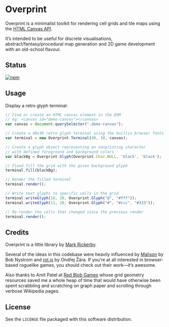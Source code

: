 # Overprint

Overprint is a minimalist toolkit for rendering cell grids and tile maps using the [HTML Canvas API](https://developer.mozilla.org/en-US/docs/Web/API/Canvas_API).

It’s intended to be useful for discrete visualisations, abstract/fantasy/procedural map generation and 2D game development with an old-school flavour.

## Status

[![npm](https://img.shields.io/npm/v/overprint.svg)]()

## Usage

Display a retro glyph terminal:

```js
// Find or create an HTML canvas element in the DOM
// eg: <canvas id="demo-canvas"></canvas> 
var canvas = document.querySelector(".demo-canvas");

// Create a 40x30 retro glyph terminal using the builtin browser fonts
var terminal = new Overprint.Terminal(40, 30, canvas);

// Create a glyph object representing an nonprinting character
// with defined foreground and background colors
var blackBg = Overprint.Glyph(Overprint.Char.NULL, 'black', 'black');

// Flood fill the grid with the given background glyph
terminal.fill(blackBg);

// Render the filled terminal
terminal.render();

// Write text glyphs to specific cells in the grid
terminal.writeGlyph(10, 20, Overprint.Glyph("@", "#fff"));
terminal.writeGlyph(11, 20, Overprint.Glyph("#", "#ccc", "#333"));

// Re-render the cells that changed since the previous render
terminal.render();
```

## Credits

Overprint is a little library by [Mark Rickerby](http://maetl.net).

Several of the ideas in this codebase were heavily influenced by [Malison](https://github.com/munificent/malison) by Bob Nystrom and [rot.js](https://github.com/ondras/rot.js) by Ondřej Žára. If you’re at all interested in browser-based roguelike games, you should check out their work—it’s awesome.

Also thanks to Amit Patel at [Red Blob Games](http://www.redblobgames.com/) whose grid geometry resources saved me a whole heap of time that would have otherwise been spent scrabbling and scratching on graph paper and scrolling through verbose Wikipedia pages.

## License

See the `LICENSE` file packaged with this software distribution.
